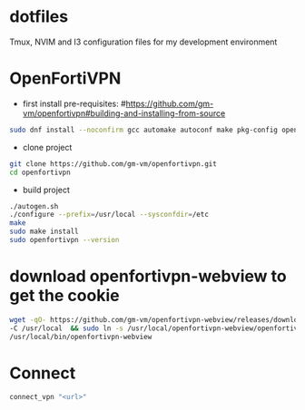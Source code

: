 # dotfiles
Tmux, NVIM and I3 configuration files for my development environment


# OpenFortiVPN

- first install pre-requisites: 
#https://github.com/gm-vm/openfortivpn#building-and-installing-from-source
```bash
sudo dnf install --noconfirm gcc automake autoconf make pkg-config openssl-devel
```

- clone project
```bash
git clone https://github.com/gm-vm/openfortivpn.git
cd openfortivpn
```

- build project
```bash
./autogen.sh
./configure --prefix=/usr/local --sysconfdir=/etc
make
sudo make install
sudo openfortivpn --version
```

# download openfortivpn-webview to get the cookie
```bash
wget -qO- https://github.com/gm-vm/openfortivpn-webview/releases/download/v1.1.0-electron/openfortivpn-webview-1.1.0.tar.xz | sudo tar -xvJ --transform='s/openfortivpn-webview-1.1.0/openfortivpn-webview/g' \
-C /usr/local  && sudo ln -s /usr/local/openfortivpn-webview/openfortivpn-webview \
/usr/local/bin/openfortivpn-webview 
```

# Connect 
```bash
connect_vpn "<url>"
```


